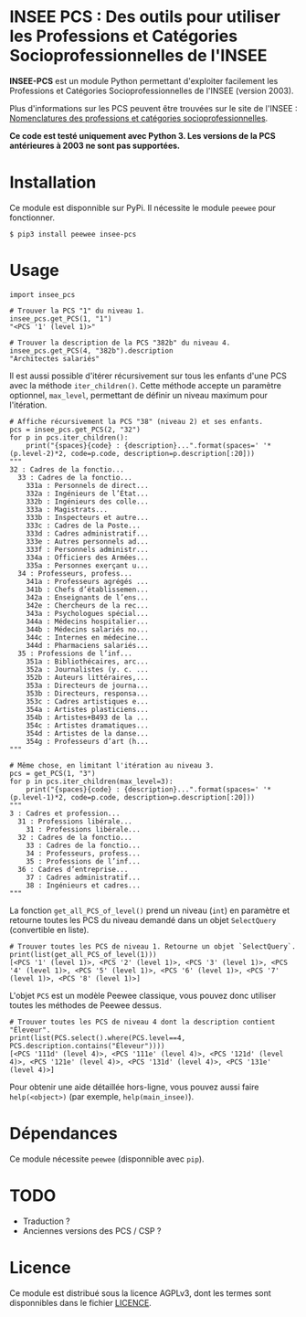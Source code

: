 INSEE PCS : Des outils pour utiliser les Professions et Catégories Socioprofessionnelles de l'INSEE
===================================================================================================

**INSEE-PCS** est un module Python permettant d'exploiter facilement les Professions et Catégories Socioprofessionnelles de l'INSEE (version 2003).

Plus d'informations sur les PCS peuvent être trouvées sur le site de l'INSEE : [Nomenclatures des professions et catégories socioprofessionnelles](https://insee.fr/fr/information/2406153).

**Ce code est testé uniquement avec Python 3. Les versions de la PCS antérieures à 2003 ne sont pas supportées.**

# Installation

Ce module est disponnible sur PyPi. Il nécessite le module `peewee` pour fonctionner.

    $ pip3 install peewee insee-pcs

# Usage

```python3
import insee_pcs

# Trouver la PCS "1" du niveau 1.
insee_pcs.get_PCS(1, "1")
"<PCS '1' (level 1)>"

# Trouver la description de la PCS "382b" du niveau 4.
insee_pcs.get_PCS(4, "382b").description
"Architectes salariés"
```

Il est aussi possible d'itérer récursivement sur tous les enfants d'une PCS avec la méthode `iter_children()`. Cette méthode accepte un paramètre optionnel, `max_level`, permettant de définir un niveau maximum pour l'itération.

```python3
# Affiche récursivement la PCS "38" (niveau 2) et ses enfants.
pcs = insee_pcs.get_PCS(2, "32")
for p in pcs.iter_children():
    print("{spaces}{code} : {description}...".format(spaces=' '*(p.level-2)*2, code=p.code, description=p.description[:20]))
"""
32 : Cadres de la fonctio...
  33 : Cadres de la fonctio...
    331a : Personnels de direct...
    332a : Ingénieurs de l’État...
    332b : Ingénieurs des colle...
    333a : Magistrats...
    333b : Inspecteurs et autre...
    333c : Cadres de la Poste...
    333d : Cadres administratif...
    333e : Autres personnels ad...
    333f : Personnels administr...
    334a : Officiers des Armées...
    335a : Personnes exerçant u...
  34 : Professeurs, profess...
    341a : Professeurs agrégés ...
    341b : Chefs d’établissemen...
    342a : Enseignants de l’ens...
    342e : Chercheurs de la rec...
    343a : Psychologues spécial...
    344a : Médecins hospitalier...
    344b : Médecins salariés no...
    344c : Internes en médecine...
    344d : Pharmaciens salariés...
  35 : Professions de l’inf...
    351a : Bibliothécaires, arc...
    352a : Journalistes (y. c. ...
    352b : Auteurs littéraires,...
    353a : Directeurs de journa...
    353b : Directeurs, responsa...
    353c : Cadres artistiques e...
    354a : Artistes plasticiens...
    354b : Artistes+B493 de la ...
    354c : Artistes dramatiques...
    354d : Artistes de la danse...
    354g : Professeurs d’art (h...
"""

# Même chose, en limitant l'itération au niveau 3.
pcs = get_PCS(1, "3")
for p in pcs.iter_children(max_level=3):
    print("{spaces}{code} : {description}...".format(spaces=' '*(p.level-1)*2, code=p.code, description=p.description[:20]))
"""
3 : Cadres et profession...
  31 : Professions libérale...
    31 : Professions libérale...
  32 : Cadres de la fonctio...
    33 : Cadres de la fonctio...
    34 : Professeurs, profess...
    35 : Professions de l’inf...
  36 : Cadres d’entreprise...
    37 : Cadres administratif...
    38 : Ingénieurs et cadres...
"""
```

La fonction `get_all_PCS_of_level()` prend un niveau (`int`) en paramètre et retourne toutes les PCS du niveau demandé dans un objet `SelectQuery` (convertible en liste).

```python3
# Trouver toutes les PCS de niveau 1. Retourne un objet `SelectQuery`.
print(list(get_all_PCS_of_level(1)))
[<PCS '1' (level 1)>, <PCS '2' (level 1)>, <PCS '3' (level 1)>, <PCS '4' (level 1)>, <PCS '5' (level 1)>, <PCS '6' (level 1)>, <PCS '7' (level 1)>, <PCS '8' (level 1)>]
```

L'objet `PCS` est un modèle Peewee classique, vous pouvez donc utiliser toutes les méthodes de Peewee dessus.

```python3
# Trouver toutes les PCS de niveau 4 dont la description contient "Éleveur".
print(list(PCS.select().where(PCS.level==4, PCS.description.contains("Éleveur"))))
[<PCS '111d' (level 4)>, <PCS '111e' (level 4)>, <PCS '121d' (level 4)>, <PCS '121e' (level 4)>, <PCS '131d' (level 4)>, <PCS '131e' (level 4)>]
```

Pour obtenir une aide détaillée hors-ligne, vous pouvez aussi faire `help(<object>)` (par exemple, `help(main_insee)`).

# Dépendances

Ce module nécessite `peewee` (disponnible avec `pip`).

# TODO

- Traduction ?
- Anciennes versions des PCS / CSP ?

# Licence

Ce module est distribué sous la licence AGPLv3, dont les termes sont disponnibles dans le fichier [LICENCE](LICENCE).
